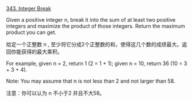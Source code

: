 [343. Integer Break](https://leetcode.com/problems/integer-break/description/)

Given a positive integer n, break it into the sum of at least two positive integers and maximize the product of those integers. Return the maximum product you can get.

给定一个正整数 n , 至少将它分成2个正整数的和，使得这几个数的成绩最大。返回你能获得的最大乘积。

For example, given n = 2, return 1 (2 = 1 + 1); given n = 10, return 36 (10 = 3 + 3 + 4).

Note: You may assume that n is not less than 2 and not larger than 58.

注意：你可以认为 n 不小于2 并且不大58。